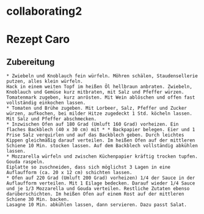 # collaborating2

# Rezept Caro


 ## Zubereitung

    * Zwiebeln und Knoblauch fein würfeln. Möhren schälen, Staudensellerie putzen, alles klein würfeln.
    Hack in einem weiten Topf im heißen Öl hellbraun anbraten. Zwiebeln, Knoblauch und Gemüse kurz mitbraten, mit Salz und Pfeffer würzen. Tomatenmark zugeben, kurz anrösten. Mit Wein ablöschen und offen fast vollständig einkochen lassen.
    * Tomaten und Brühe zugeben. Mit Lorbeer, Salz, Pfeffer und Zucker würzen, aufkochen, bei milder Hitze zugedeckt 1 Std. köcheln lassen. Mit Salz und Pfeffer abschmecken.
    * Inzwischen Ofen auf 180 Grad (Umluft 160 Grad) vorheizen. Ein flaches Backblech (40 x 30 cm) mit * * Backpapier belegen. Eier und 1 Prise Salz verquirlen und auf das Backblech geben. Durch leichtes Kippen gleichmäßig darauf verteilen. Im heißen Ofen auf der mittleren Schiene 10 Min. stocken lassen. Auf dem Backblech vollständig abkühlen lassen.
    * Mozzarella würfeln und zwischen Küchenpapier kräftig trocken tupfen. Gouda raspeln.
    Eiplatte so zuschneiden, dass sich möglichst 3 Lagen in eine Auflaufform (ca. 20 x 12 cm) schichten lassen.
    * Ofen auf 220 Grad (Umluft 200 Grad) vorheizen) 1/4 der Sauce in der Auflaufform verteilen. Mit 1 Eilage bedecken. Darauf wieder 1/4 Sauce und je 1/3 Mozzarella und Gouda verteilen. Restliche Zutaten ebenso darüberschichten. Im heißen Ofen auf einem Rost auf der mittleren Schiene 30 Min. backen.
    Lasagne 10 Min. abkühlen lassen, dann servieren. Dazu passt Salat.





